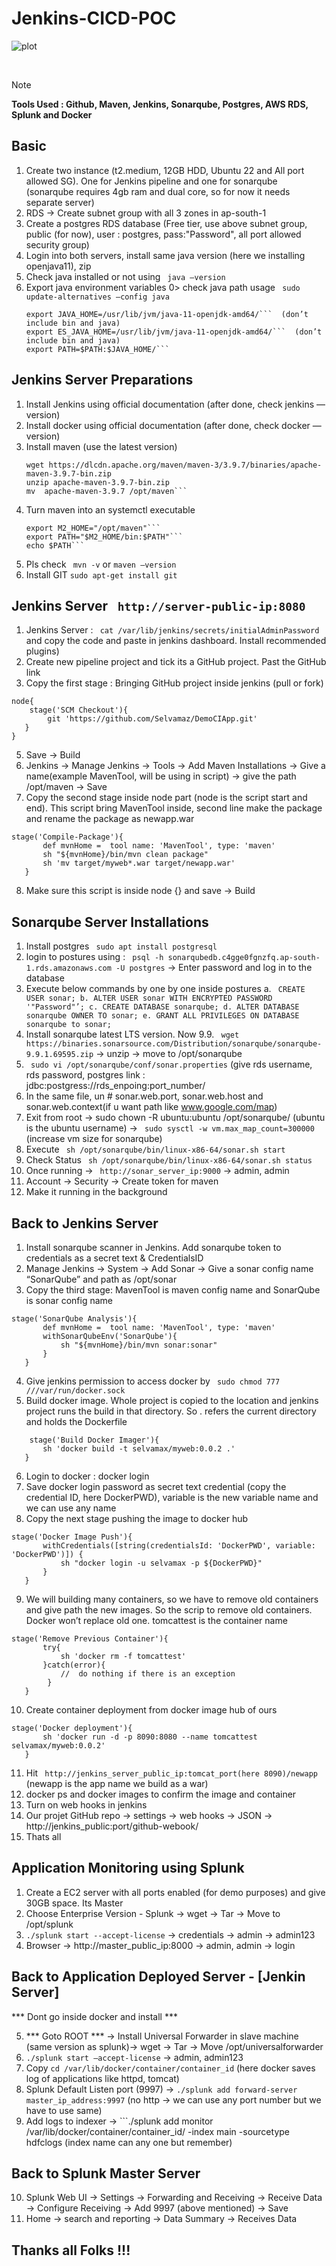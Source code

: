 # Jenkins-CICD-POC

![plot](./Path.png)


<br>

> [!Note]
> **Tools Used : Github, Maven, Jenkins, Sonarqube, Postgres, AWS RDS, Splunk and Docker**


## Basic
1. Create two instance (t2.medium, 12GB HDD, Ubuntu 22 and All port allowed SG). One for Jenkins pipeline and one for sonarqube (sonarqube requires 4gb ram and dual core, so for now it needs separate server)
2. RDS -> Create subnet group with all 3 zones in ap-south-1
3. Create a postgres RDS database (Free tier, use above subnet group, public (for now), user : postgres, pass:"Password", all port allowed security group)
4. Login into both servers, install same java version (here we installing openjava11), zip
5. Check java installed or not using ``` java —version``` 
6. Export java environment variables 0> check java path usage ``` sudo update-alternatives —config java```
    ```
    export JAVA_HOME=/usr/lib/jvm/java-11-openjdk-amd64/```  (don’t include bin and java)
    export ES_JAVA_HOME=/usr/lib/jvm/java-11-openjdk-amd64/```  (don’t include bin and java)
    export PATH=$PATH:$JAVA_HOME/``` 

## Jenkins Server Preparations 
1. Install Jenkins using official documentation (after done, check jenkins —version)
2. Install docker using official documentation (after done, check docker —version)
3. Install maven (use the latest version)
    ```
    wget https://dlcdn.apache.org/maven/maven-3/3.9.7/binaries/apache-maven-3.9.7-bin.zip
    unzip apache-maven-3.9.7-bin.zip
    mv  apache-maven-3.9.7 /opt/maven``` 
5. Turn maven into an systemctl executable 
   ```
   export M2_HOME="/opt/maven"``` 
   export PATH="$M2_HOME/bin:$PATH"``` 
   echo $PATH``` 
7. Pls check ``` mvn -v```  or ```maven —version``` 
8. Install GIT ```sudo apt-get install git``` 

## Jenkins Server ``` http://server-public-ip:8080``` 
1. Jenkins Server : ``` cat /var/lib/jenkins/secrets/initialAdminPassword```  and copy the code and paste in jenkins dashboard. Install recommended plugins)
2. Create new pipeline project and tick its a GitHub project. Past the GitHub link
3. Copy the first stage : Bringing GitHub project inside jenkins (pull or fork)
```   
node{
    stage('SCM Checkout'){
        git 'https://github.com/Selvamaz/DemoCIApp.git'
   }
}
```
5. Save -> Build 
6. Jenkins -> Manage Jenkins -> Tools -> Add Maven Installations -> Give a name(example MavenTool, will be using in script) -> give the path /opt/maven -> Save
7. Copy the second stage inside node part (node is the script start and end). This script bring MavenTool inside, second line make the package and rename the package as newapp.war
``` 
stage('Compile-Package'){
       def mvnHome =  tool name: 'MavenTool', type: 'maven'   
       sh "${mvnHome}/bin/mvn clean package"
       sh 'mv target/myweb*.war target/newapp.war'
   }
``` 
8. Make sure this script is inside node {} and save -> Build

## Sonarqube Server Installations
1. Install postgres ``` sudo apt install postgresql``` 
2. login to postures using : ``` psql -h sonarqubedb.c4gge0fgnzfq.ap-south-1.rds.amazonaws.com -U postgres```  -> Enter password and log in to the database
3. Execute below commands by one by one inside postures
    a. ``` CREATE USER sonar;
    b. ALTER USER sonar WITH ENCRYPTED PASSWORD '"Password"’;
    c. CREATE DATABASE sonarqube;
    d. ALTER DATABASE sonarqube OWNER TO sonar;
    e. GRANT ALL PRIVILEGES ON DATABASE sonarqube to sonar;``` 
4. Install sonarqube latest LTS version. Now 9.9. ``` wget https://binaries.sonarsource.com/Distribution/sonarqube/sonarqube-9.9.1.69595.zip```  -> unzip -> move to /opt/sonarqube
5. ``` sudo vi /opt/sonarqube/conf/sonar.properties```  (give rds username, rds password, postgres link : jdbc:postgress://rds_enpoing:port_number/
6. In the same file, un # sonar.web.port, sonar.web.host and sonar.web.context(if u want path like www.google.com/map)
7. Exit from root -> sudo chown -R ubuntu:ubuntu /opt/sonarqube/ (ubuntu is the ubuntu username) -> ``` sudo sysctl -w vm.max_map_count=300000```  (increase vm size for sonarqube)
8. Execute ``` sh /opt/sonarqube/bin/linux-x86-64/sonar.sh start``` 
9. Check Status ``` sh /opt/sonarqube/bin/linux-x86-64/sonar.sh status``` 
10. Once running -> ``` http://sonar_server_ip:9000```  -> admin, admin
11. Account -> Security -> Create token for maven
12. Make it running in the background

## Back to Jenkins Server
1. Install sonarqube scanner in Jenkins. Add sonarqube token to credentials as a secret text & CredentialsID
2. Manage Jenkins -> System -> Add Sonar -> Give a sonar config name “SonarQube” and path as /opt/sonar
3. Copy the third stage: MavenTool is maven config name and SonarQube is sonar config name
``` 
stage('SonarQube Analysis'){
       def mvnHome =  tool name: 'MavenTool', type: 'maven'
       withSonarQubeEnv('SonarQube'){
           sh "${mvnHome}/bin/mvn sonar:sonar"
       }
   }
```  
4. Give jenkins permission to access docker by ``` sudo chmod 777 ///var/run/docker.sock```  
5. Build docker image. Whole project is copied to the location and jenkins project runs the build in that directory. So . refers the current directory and holds the Dockerfile
```
    stage('Build Docker Imager'){
       sh 'docker build -t selvamax/myweb:0.0.2 .'
   }
``` 
6. Login to docker : docker login
7. Save docker login password as secret text credential (copy the credential ID, here DockerPWD), variable is the new variable name and we can use any name
8. Copy the next stage pushing the image to docker hub
``` 
stage('Docker Image Push'){
       withCredentials([string(credentialsId: 'DockerPWD', variable: 'DockerPWD')]) {
           sh "docker login -u selvamax -p ${DockerPWD}"
       }
   }
``` 
9. We will building many containers, so we have to remove old containers and give path the new images. So the scrip to remove old containers. Docker won’t replace old one. tomcattest is the container name
``` 
stage('Remove Previous Container'){
       try{
           sh 'docker rm -f tomcattest'
       }catch(error){
           //  do nothing if there is an exception
        }
   }
``` 
10. Create container deployment from docker image hub of ours
``` 
stage('Docker deployment'){
       sh 'docker run -d -p 8090:8080 --name tomcattest selvamax/myweb:0.0.2' 
   }
``` 
11. Hit ``` http://jenkins_server_public_ip:tomcat_port(here 8090)/newapp```  (newapp is the app name we build as a war)
12. docker ps and docker images to confirm the image and container
13. Turn on web hooks in jenkins 
14. Our projet GitHub repo -> settings -> web hooks -> JSON -> http://jenkins_public:port/github-webook/
15. Thats all

## Application Monitoring using Splunk
1. Create a EC2 server with all ports enabled (for demo purposes) and give 30GB space. Its Master
2. Choose Enterprise Version - Splunk -> wget -> Tar -> Move to /opt/splunk
3. ```./splunk start --accept-license``` -> credentials -> admin -> admin123
4. Browser -> http://master_public_ip:8000 -> admin, admin -> login

## Back to Application Deployed Server - [Jenkin Server] 
<blink>*** Dont go inside docker and install ***</blink><br>

5. *** Goto ROOT *** -> Install Universal Forwarder in slave machine (same version as splunk)->  wget -> Tar -> Move /opt/universalforwarder<br>
6. ```./splunk start —accept-license``` -> admin, admin123<br>
7. Copy ```cd /var/lib/docker/container/container_id``` (here docker saves log of applications like httpd, tomcat)<br>
8. Splunk Default Listen port (9997) -> ```./splunk add forward-server master_ip_address:9997``` (no http -> we can use any port number but we have to use same)<br>
9. Add logs to indexer -> ```./splunk add monitor /var/lib/docker/container/container_id/ -index main -sourcetype hdfclogs (index name can any one but remember)<br>

## Back to Splunk Master Server
10. Splunk Web UI -> Settings -> Forwarding and Receiving -> Receive Data -> Configure Receiving -> Add 9997 (above mentioned) -> Save
12. Home -> search and reporting -> Data Summary -> Receives Data

## Thanks all Folks !!!

